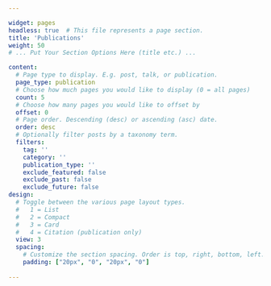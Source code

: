 ```yaml
---

widget: pages
headless: true  # This file represents a page section.
title: 'Publications'
weight: 50
# ... Put Your Section Options Here (title etc.) ...

content:
  # Page type to display. E.g. post, talk, or publication.
  page_type: publication
  # Choose how much pages you would like to display (0 = all pages)
  count: 5
  # Choose how many pages you would like to offset by
  offset: 0
  # Page order. Descending (desc) or ascending (asc) date.
  order: desc
  # Optionally filter posts by a taxonomy term.
  filters:
    tag: ''
    category: ''
    publication_type: ''
    exclude_featured: false
    exclude_past: false
    exclude_future: false
design:
  # Toggle between the various page layout types.
  #   1 = List
  #   2 = Compact
  #   3 = Card
  #   4 = Citation (publication only)  
  view: 3
  spacing:
    # Customize the section spacing. Order is top, right, bottom, left.
    padding: ["20px", "0", "20px", "0"]
    
---
```

